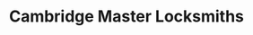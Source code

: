---
title: "Cambridge Master Locksmiths"
url: /cambridge/cambridge-master-locksmiths/
shop: Schlüsseldienst
---